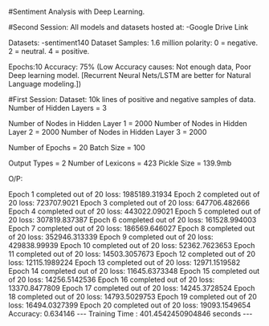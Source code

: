 #Sentiment Analysis with Deep Learning.

#Second Session: 
All models and datasets hosted at: -Google Drive Link

Datasets: -sentiment140 Dataset Samples: 1.6 million polarity: 0 = negative. 2 = neutral. 4 = positive.

Epochs:10 Accuracy: 75% (Low Accuracy causes: Not enough data, Poor Deep learning model. [Recurrent Neural Nets/LSTM are better for Natural Language modeling.])

#First Session:
Dataset: 10k lines of positive and negative samples of data. Number of Hidden Layers = 3

Number of Nodes in Hidden Layer 1 = 2000 Number of Nodes in Hidden Layer 2 = 2000 Number of Nodes in Hidden Layer 3 = 2000

Number of Epochs = 20 Batch Size = 100

Output Types = 2 Number of Lexicons = 423 Pickle Size = 139.9mb

O/P:

Epoch 1 completed out of 20 loss: 1985189.31934 Epoch 2 completed out of 20 loss: 723707.9021 Epoch 3 completed out of 20 loss: 647706.482666 Epoch 4 completed out of 20 loss: 443022.09021 Epoch 5 completed out of 20 loss: 307819.837387 Epoch 6 completed out of 20 loss: 161528.994003 Epoch 7 completed out of 20 loss: 186569.646027 Epoch 8 completed out of 20 loss: 352946.313339 Epoch 9 completed out of 20 loss: 429838.99939 Epoch 10 completed out of 20 loss: 52362.7623653 Epoch 11 completed out of 20 loss: 14503.3057673 Epoch 12 completed out of 20 loss: 12115.1989224 Epoch 13 completed out of 20 loss: 12971.1519582 Epoch 14 completed out of 20 loss: 11645.6373348 Epoch 15 completed out of 20 loss: 14256.5142536 Epoch 16 completed out of 20 loss: 13370.8477809 Epoch 17 completed out of 20 loss: 14245.3728524 Epoch 18 completed out of 20 loss: 14793.5029753 Epoch 19 completed out of 20 loss: 16494.0327399 Epoch 20 completed out of 20 loss: 19093.1549654 Accuracy: 0.634146 --- Training Time : 401.4542450904846 seconds ---
